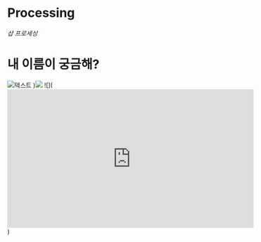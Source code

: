 # Processing
_샵 프로세싱_   
   # 내 이름이  궁금해?
![텍스트](https://cdn-images-1.medium.com/max/1600/0*xFDd1jWKzAU7BI6v.jpg "인크레더블")
)![](https://images.pexels.com/photos/132037/pexels-photo-132037.jpeg?auto=compress&cs=tinysrgb&h=350)
![](<iframe width="560" height="315" src="https://www.youtube.com/embed/QwievZ1Tx-8" frameborder="0" allow="autoplay; encrypted-media" allowfullscreen></iframe>)
